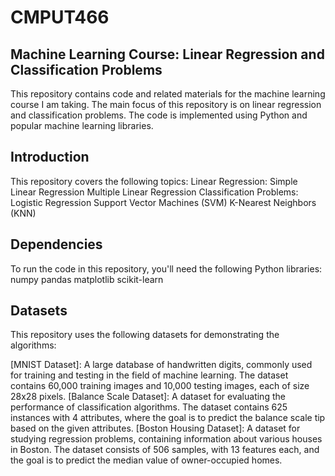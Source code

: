 # CMPUT466
## Machine Learning Course: Linear Regression and Classification Problems

This repository contains code and related materials for the machine learning course I am taking. The main focus of this repository is on linear regression and classification problems. The code is implemented using Python and popular machine learning libraries.

## Introduction

This repository covers the following topics:
Linear Regression:
Simple Linear Regression
Multiple Linear Regression
Classification Problems:
Logistic Regression
Support Vector Machines (SVM)
K-Nearest Neighbors (KNN)

## Dependencies
To run the code in this repository, you'll need the following Python libraries:
numpy
pandas
matplotlib
scikit-learn

## Datasets

This repository uses the following datasets for demonstrating the algorithms:

[MNIST Dataset]: A large database of handwritten digits, commonly used for training and testing in the field of machine learning. The dataset contains 60,000 training images and 10,000 testing images, each of size 28x28 pixels.
[Balance Scale Dataset]: A dataset for evaluating the performance of classification algorithms. The dataset contains 625 instances with 4 attributes, where the goal is to predict the balance scale tip based on the given attributes.
[Boston Housing Dataset]: A dataset for studying regression problems, containing information about various houses in Boston. The dataset consists of 506 samples, with 13 features each, and the goal is to predict the median value of owner-occupied homes.
